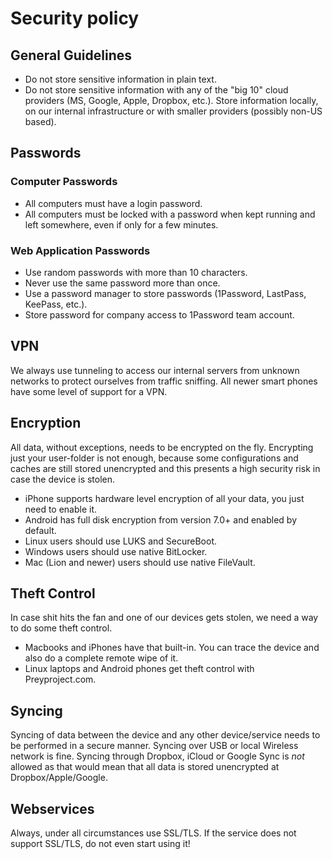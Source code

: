 # Security policy

## General Guidelines

* Do not store sensitive information in plain text.
* Do not store sensitive information with any of the "big 10" cloud providers (MS, Google, Apple, Dropbox, etc.). Store information locally, on our internal infrastructure or with smaller providers (possibly non-US based).

## Passwords

### Computer Passwords

* All computers must have a login password.
* All computers must be locked with a password when kept running and left somewhere, even if only for a few minutes. 

### Web Application Passwords

* Use random passwords with more than 10 characters.
* Never use the same password more than once.
* Use a password manager to store passwords (1Password, LastPass, KeePass, etc.).
* Store password for company access to 1Password team account.

## VPN

We always use tunneling to access our internal servers from unknown networks to protect ourselves from traffic sniffing. All newer smart phones have some level of support for a VPN.

## Encryption

All data, without exceptions, needs to be encrypted on the fly. Encrypting just your user-folder is not enough, because some configurations and caches are still stored unencrypted and this presents a high security risk in case the device is stolen.

* iPhone supports hardware level encryption of all your data, you just need to enable it.
* Android has full disk encryption from version 7.0+ and enabled by default.
* Linux users should use LUKS and SecureBoot.
* Windows users should use native BitLocker.
* Mac (Lion and newer) users should use native FileVault.

## Theft Control

In case shit hits the fan and one of our devices gets stolen, we need a way to do some theft control.

* Macbooks and iPhones have that built-in. You can trace the device and also do a complete remote wipe of it.
* Linux laptops and Android phones get theft control with Preyproject.com.

## Syncing

Syncing of data between the device and any other device/service needs to be performed in a secure manner. Syncing over USB or local Wireless network is fine. Syncing through Dropbox, iCloud or Google Sync is *not* allowed as that would mean that all data is stored unencrypted at Dropbox/Apple/Google. 

## Webservices

Always, under all circumstances use SSL/TLS. If the service does not support SSL/TLS, do not even start using it!
